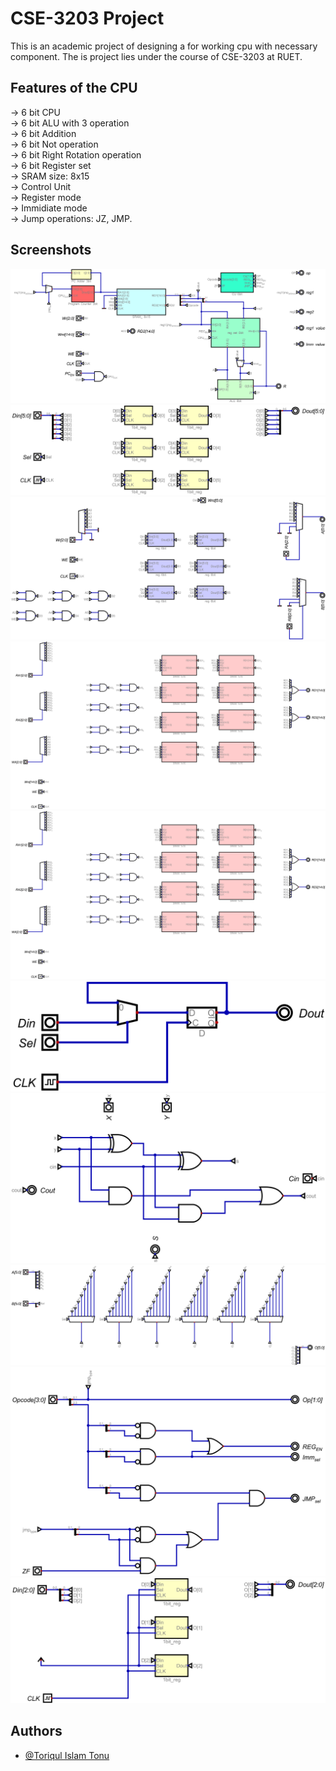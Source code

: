 
# CSE-3203 Project

This is an academic project of designing a for working cpu with necessary component. The is project lies under the course of CSE-3203 at RUET.



## Features of the CPU

-> 6 bit CPU    
-> 6 bit ALU with 3 operation    
-> 6 bit Addition  
-> 6 bit Not operation   
-> 6 bit Right Rotation operation  
-> 6 bit Register set  
-> SRAM size: 8x15  
-> Control Unit   
-> Register mode   
-> Immidiate mode  
-> Jump operations: JZ, JMP.


## Screenshots

![App Screenshot](https://raw.githubusercontent.com/toriqultonu/Computer-Architecture-CSE-3203/main/ScreenShots/CPU%206bit.png)
![App Screenshot](https://raw.githubusercontent.com/toriqultonu/Computer-Architecture-CSE-3203/main/ScreenShots/reg%206bit.png)
![App Screenshot](https://raw.githubusercontent.com/toriqultonu/Computer-Architecture-CSE-3203/main/ScreenShots/reg%20set%206bit.png)
![App Screenshot](https://raw.githubusercontent.com/toriqultonu/Computer-Architecture-CSE-3203/main/ScreenShots/SRAM_%20%208x15%20.png)
![App Screenshot](https://raw.githubusercontent.com/toriqultonu/Computer-Architecture-CSE-3203/main/ScreenShots/SRAM_%20%208x15%20.png)
![App Screenshot](https://raw.githubusercontent.com/toriqultonu/Computer-Architecture-CSE-3203/main/ScreenShots/1bit_reg.png)
![App Screenshot](https://raw.githubusercontent.com/toriqultonu/Computer-Architecture-CSE-3203/main/ScreenShots/FA%201bit.png)
![App Screenshot](https://raw.githubusercontent.com/toriqultonu/Computer-Architecture-CSE-3203/main/ScreenShots/ROR%206bit.png)
![App Screenshot](https://raw.githubusercontent.com/toriqultonu/Computer-Architecture-CSE-3203/main/ScreenShots/CU%206bit.png)
![App Screenshot](https://raw.githubusercontent.com/toriqultonu/Computer-Architecture-CSE-3203/main/ScreenShots/Program%20Counter%203bit.png)


## Authors

- [@Toriqul Islam Tonu](https://www.github.com/toriqultonu)

